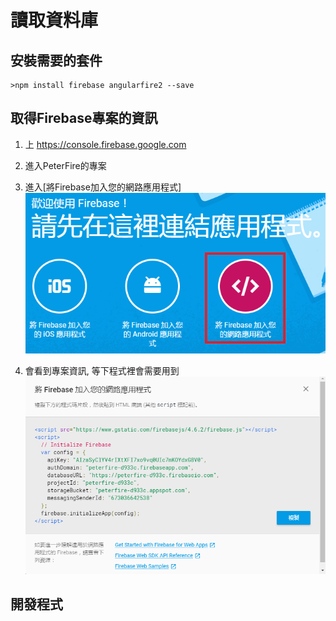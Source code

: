 # 讀取資料庫

## 安裝需要的套件

```
>npm install firebase angularfire2 --save
```

## 取得Firebase專案的資訊

1. 上 https://console.firebase.google.com
2. 進入PeterFire的專案
3. 進入\[將Firebase加入您的網路應用程式\]
   ![](/assets/import10.png)

4. 會看到專案資訊, 等下程式裡會需要用到  
   ![](/assets/import11.png)

## 開發程式



